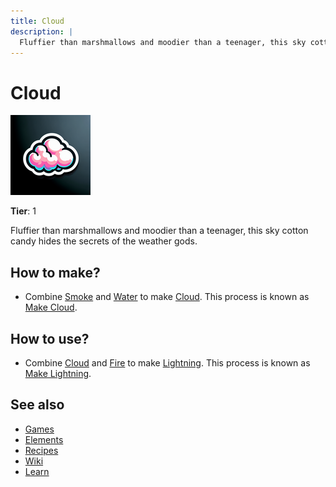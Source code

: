 ```yaml
---
title: Cloud
description: |
  Fluffier than marshmallows and moodier than a teenager, this sky cotton candy hides the secrets of the weather gods.
---
```

# Cloud

![](../images/item.cloud.png)

**Tier**: 1

Fluffier than marshmallows and moodier than a teenager, this sky cotton candy hides the secrets of the weather gods.

## How to make?

* Combine [Smoke](/wiki/elements/smoke) and [Water](/wiki/elements/water) to make [Cloud](/wiki/elements/cloud). This process is known as [Make Cloud](/wiki/recipes/make-cloud).

## How to use?

* Combine [Cloud](/wiki/elements/cloud) and [Fire](/wiki/elements/fire) to make [Lightning](/wiki/elements/lightning). This process is known as [Make Lightning](/wiki/recipes/make-lightning).

## See also

* [Games](/wiki/games)
* [Elements](/wiki/elements)
* [Recipes](/wiki/recipes)
* [Wiki](/wiki/index)
* [Learn](/learn/index)